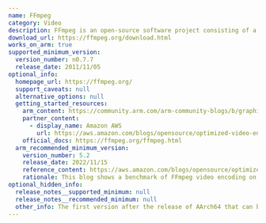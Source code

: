 ```yaml
---
name: FFmpeg
category: Video
description: FFmpeg is an open-source software project consisting of a suite of libraries and programs for handling video, audio, and other multimedia files and streams.
download_url: https://ffmpeg.org/download.html
works_on_arm: true
supported_minimum_version:
  version_number: n0.7.7
  release_date: 2011/11/05
optional_info:
  homepage_url: https://ffmpeg.org/
  support_caveats: null
  alternative_options: null
  getting_started_resources:
    arm_content: https://community.arm.com/arm-community-blogs/b/graphics-gaming-and-vr-blog/posts/quick-tips-use-ffmpeg-to-convert-pictures-to-raw-rgb565
    partner_content:
      - display_name: Amazon AWS
        url: https://aws.amazon.com/blogs/opensource/optimized-video-encoding-with-ffmpeg-on-aws-graviton-processors/
    official_docs: https://ffmpeg.org/ffmpeg.html
  arm_recommended_minimum_version:
    version_number: 5.2
    release_date: 2022/11/15
    reference_content: https://aws.amazon.com/blogs/opensource/optimized-video-encoding-with-ffmpeg-on-aws-graviton-processors/
    rationale: This blog shows a benchmark of FFmpeg video encoding on Graviton processors, delivering around 60% performance boost vs other architectures.
optional_hidden_info:
  release_notes__supported_minimum: null
  release_notes__recommended_minimum: null
  other_info: The first version after the release of AArch64 that can be built on ARM is n0.7.7 version.
---
```

